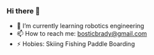 ### Hi there 👋
- 🌱 I’m currently learning robotics engineering
- 📫 How to reach me: bosticbrady@gmail.com
- ⚡ Hobies: Skiing Fishing Paddle Boarding
<!--
**bbostic23/bbostic23** is a ✨ _special_ ✨ repository because its `README.md` (this file) appears on your GitHub profile.

Here are some ideas to get you started:

- 🔭 I’m currently working on ...
- 🌱 I’m currently learning ...
- 👯 I’m looking to collaborate on ...
- 🤔 I’m looking for help with ...
- 💬 Ask me about ...
- 😄 Pronouns: ...
- ⚡ Fun fact: ...
-->
